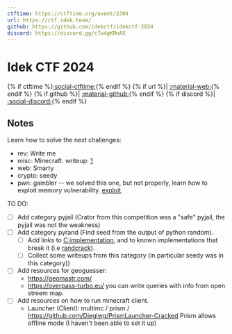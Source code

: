 ```yaml
---
ctftime: https://ctftime.org/event/2304
url: https://ctf.idek.team/
github: https://github.com/idekctf/idekctf-2024
discord: https://discord.gg/c7w4gKMnAX
---
```


# Idek CTF 2024

{% if ctftime %}[:social-ctftime:]({{ctftime}}){% endif %}
{% if url %}| [:material-web:]({{url}}){% endif %}
{% if github %}| [:material-github:]({{github}}){% endif %}
{% if discord %}| [:social-discord:]({{discord}}){% endif %}

## Notes

Learn how to solve the next challenges:

- rev: Write me
- misc: Minecraft. writeup: [1](https://yun.ng/c/ctf/2024-idek-ctf/misc/minecraft)
- web: Smarty
- crypto: seedy
- pwn: gambler -- we solved this one, but not properly, learn how to exploit memory vulnerability. [exploit](https://github.com/idekctf/idekctf-2024/blob/main/pwn/lazy-gambler-pwner/debug/solve_without_binja.py).

TO DO:

- [ ] Add category pyjail (Crator from this competition was a "safe" pyjail, the pyjail was not the weakness)
- [ ] Add category pyrand (Find seed from the output of python random).
    - [ ] Add links to [C implementation](https://github.com/python/cpython/blob/main/Modules/_randommodule.c), and to known implementations that break it (i.e [randcrack](https://github.com/idekctf/idekctf-2024/blob/main/crypto/seedy/debug/solve.py)).
    - [ ] Collect some writeups from this category (in particular seedy was in this category))
- [ ] Add resources for geoguesser:
    - https://geomastr.com/
    - https://overpass-turbo.eu/ you can write queries with info from open streem map.
- [ ] Add resources on how to run minecraft client.
    - Launcher (Client): multimc / prism / https://github.com/Diegiwg/PrismLauncher-Cracked
    Prism allows offline mode (I haven't been able to set it up)
